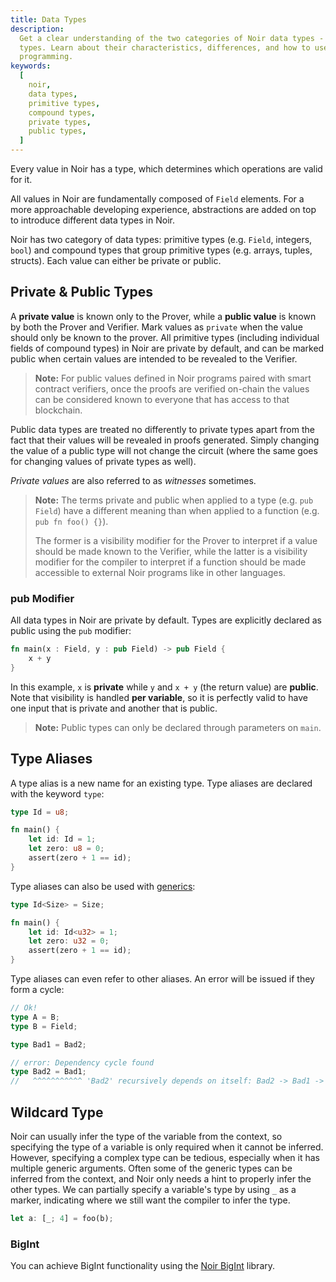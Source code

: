 ```yaml
---
title: Data Types
description:
  Get a clear understanding of the two categories of Noir data types - primitive types and compound
  types. Learn about their characteristics, differences, and how to use them in your Noir
  programming.
keywords:
  [
    noir,
    data types,
    primitive types,
    compound types,
    private types,
    public types,
  ]
---
```


Every value in Noir has a type, which determines which operations are valid for it.

All values in Noir are fundamentally composed of `Field` elements. For a more approachable
developing experience, abstractions are added on top to introduce different data types in Noir.

Noir has two category of data types: primitive types (e.g. `Field`, integers, `bool`) and compound
types that group primitive types (e.g. arrays, tuples, structs). Each value can either be private or
public.

## Private & Public Types

A **private value** is known only to the Prover, while a **public value** is known by both the
Prover and Verifier. Mark values as `private` when the value should only be known to the prover. All
primitive types (including individual fields of compound types) in Noir are private by default, and
can be marked public when certain values are intended to be revealed to the Verifier.

> **Note:** For public values defined in Noir programs paired with smart contract verifiers, once
> the proofs are verified on-chain the values can be considered known to everyone that has access to
> that blockchain.

Public data types are treated no differently to private types apart from the fact that their values
will be revealed in proofs generated. Simply changing the value of a public type will not change the
circuit (where the same goes for changing values of private types as well).

_Private values_ are also referred to as _witnesses_ sometimes.

> **Note:** The terms private and public when applied to a type (e.g. `pub Field`) have a different
> meaning than when applied to a function (e.g. `pub fn foo() {}`).
>
> The former is a visibility modifier for the Prover to interpret if a value should be made known to
> the Verifier, while the latter is a visibility modifier for the compiler to interpret if a
> function should be made accessible to external Noir programs like in other languages.

### pub Modifier

All data types in Noir are private by default. Types are explicitly declared as public using the
`pub` modifier:

```rust
fn main(x : Field, y : pub Field) -> pub Field {
    x + y
}
```

In this example, `x` is **private** while `y` and `x + y` (the return value) are **public**. Note
that visibility is handled **per variable**, so it is perfectly valid to have one input that is
private and another that is public.

> **Note:** Public types can only be declared through parameters on `main`.

## Type Aliases

A type alias is a new name for an existing type. Type aliases are declared with the keyword `type`:

```rust
type Id = u8;

fn main() {
    let id: Id = 1;
    let zero: u8 = 0;
    assert(zero + 1 == id);
}
```

Type aliases can also be used with [generics](../generics.md):

```rust
type Id<Size> = Size;

fn main() {
    let id: Id<u32> = 1;
    let zero: u32 = 0;
    assert(zero + 1 == id);
}
```

Type aliases can even refer to other aliases. An error will be issued if they form a cycle:

```rust
// Ok!
type A = B;
type B = Field;

type Bad1 = Bad2;

// error: Dependency cycle found
type Bad2 = Bad1;
//   ^^^^^^^^^^^ 'Bad2' recursively depends on itself: Bad2 -> Bad1 -> Bad2
```

## Wildcard Type
Noir can usually infer the type of the variable from the context, so specifying the type of a variable is only required when it cannot be inferred. However, specifying a complex type can be tedious, especially when it has multiple generic arguments. Often some of the generic types can be inferred from the context, and Noir only needs a hint to properly infer the other types. We can partially specify a variable's type by using `_` as a marker, indicating where we still want the compiler to infer the type.

```rust
let a: [_; 4] = foo(b);
```
 

### BigInt

You can achieve BigInt functionality using the [Noir BigInt](https://github.com/shuklaayush/noir-bigint) library.
